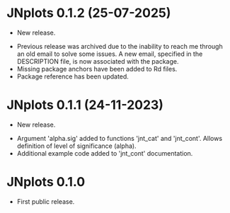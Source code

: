 # JNplots 0.1.2 (25-07-2025)

* New release.
- Previous release was archived due to the inability to reach me through an old email to solve some issues. A new email, specified in the DESCRIPTION file, is now associated with the package.
- Missing package anchors have been added to Rd files.
- Package reference has been updated.

# JNplots 0.1.1 (24-11-2023)

* New release.
- Argument 'alpha.sig' added to functions 'jnt_cat' and 'jnt_cont'. Allows definition of level of significance (alpha).
- Additional example code added to 'jnt_cont' documentation.

# JNplots 0.1.0

* First public release.

